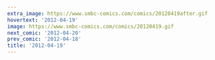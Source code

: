 ```yaml
---
extra_image: https://www.smbc-comics.com/comics/20120419after.gif
hovertext: '2012-04-19'
image: https://www.smbc-comics.com/comics/20120419.gif
next_comic: '2012-04-20'
prev_comic: '2012-04-18'
title: '2012-04-19'
---
```


